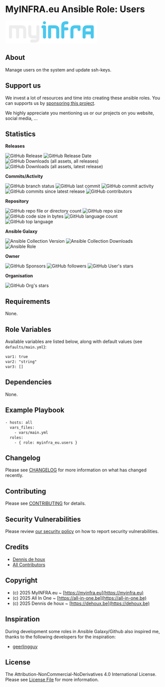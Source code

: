 # MyINFRA.eu Ansible Role: Users

[![MyINFRA.eu logo](https://raw.githubusercontent.com/MyINFRA-eu/.github/main/logo/myinfra-logo-grey.svg)](https://myinfra.eu)


## About

Manage users on the system and update ssh-keys.


## Support us

We invest a lot of resources and time into creating these ansible roles. You can supports us by [sponsoring this project](https://github.com/MyINFRA-eu#sponsorship).

We highly appreciate you mentioning us or our projects on you website, social media, ...


## Statistics

**Releases**

![GitHub Release](https://img.shields.io/github/v/release/MyINFRA-eu/ansible-role-users?style=flat)
![GitHub Release Date](https://img.shields.io/github/release-date/MyINFRA-eu/ansible-role-users?style=flat)
![GitHub Downloads (all assets, all releases)](https://img.shields.io/github/downloads/MyINFRA-eu/ansible-role-users/total?style=flat)
![GitHub Downloads (all assets, latest release)](https://img.shields.io/github/downloads/MyINFRA-eu/ansible-role-users/latest/total?style=flat)

**Commits/Activity**

![GitHub branch status](https://img.shields.io/github/checks-status/MyINFRA-eu/ansible-role-users/main?style=flat)
![GitHub last commit](https://img.shields.io/github/last-commit/MyINFRA-eu/ansible-role-users?style=for-the-badge?style=flat)
![GitHub commit activity](https://img.shields.io/github/commit-activity/w/MyINFRA-eu/ansible-role-users?style=flat)
![GitHub commits since latest release](https://img.shields.io/github/commits-since/MyINFRA-eu/ansible-role-users/latest?style=flat)
![GitHub contributors](https://img.shields.io/github/contributors/MyINFRA-eu/ansible-role-users?style=for-the-badge?style=flat)

**Repository**

![GitHub repo file or directory count](https://img.shields.io/github/directory-file-count/MyINFRA-eu/ansible-role-users?style=flat)
![GitHub repo size](https://img.shields.io/github/repo-size/MyINFRA-eu/ansible-role-users?style=flat)
![GitHub code size in bytes](https://img.shields.io/github/languages/code-size/MyINFRA-eu/aansible-role-users?style=flat)
![GitHub language count](https://img.shields.io/github/languages/count/MyINFRA-eu/ansible-role-users?style=flat)
![GitHub top language](https://img.shields.io/github/languages/top/MyINFRA-eu/ansible-role-users?style=flat)

**Ansible Galaxy**

![Ansible Collection Version](https://img.shields.io/ansible/collection/v/myinfra_eu/users?style=flat)
![Ansible Collection Downloads](https://img.shields.io/ansible/collection/d/myinfra_eu/users?style=flat)
![Ansible Role](https://img.shields.io/ansible/role/d/myinfra_eu/users?style=flat)

**Owner**

![GitHub Sponsors](https://img.shields.io/github/sponsors/Dennis-de-Houx?style=for-the-badge)
![GitHub followers](https://img.shields.io/github/followers/Dennis-de-Houx?style=for-the-badge)
![GitHub User's stars](https://img.shields.io/github/stars/Dennis-de-Houx?style=for-the-badge)

**Organisation**

![GitHub Org's stars](https://img.shields.io/github/stars/MyINFRA-eu?style=for-the-badge)


## Requirements

None.


## Role Variables

Available variables are listed below, along with default values (see `defaults/main.yml`):

```
var1: true
var2: "string"
var3: []
```


## Dependencies

None.


## Example Playbook

```
- hosts: all
  vars_files:
    - vars/main.yml
  roles:
    - { role: myinfra_eu.users }
```


## Changelog

Please see [CHANGELOG](CHANGELOG.md) for more information on what has changed recently.


## Contributing

Please see [CONTRIBUTING](CONTRIBUTING.md) for details.


## Security Vulnerabilities

Please review [our security policy](https://github.com/MyINFRA-eu/ansible-role-users/security/policy) on how to report security vulnerabilities.


## Credits

- [Dennis de houx](https://github.com/Dennis-de-Houx)
- [All Contributors](https://github.com/MyINFRA-eu/ansible-role-users/contributors)


## Copyright

- (c) 2025 MyINFRA.eu ~ [https://myinfra.eu](https://myinfra.eu)
- (c) 2025 All In One ~ [https://all-in-one.be](https://all-in-one.be)
- (c) 2025 Dennis de houx ~ [https://dehoux.be](https://dehoux.be)


## Inspiration

During development some roles in Ansible Galaxy/Github also inspired me,
thanks to the following developers for the inspiration:

- [geerlingguy](https://github.com/geerlingguy/)


## License

The Attribution-NonCommercial-NoDerivatives 4.0 International License. Please see [License File](LICENSE.md) for more information.
